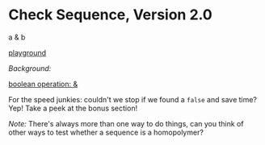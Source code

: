 # Check Sequence, Version 2.0


a & b

[playground](https://play.rust-lang.org/?version=stable&mode=debug&edition=2018&gist=1bf1cb00cdfce69f3765253711c55c55)


*Background:*

[boolean operation: &](https://doc.rust-lang.org/reference/types/boolean.html)

For the speed junkies: couldn't we stop if we found a `false` and save time? Yep! Take a peek at the bonus section!

*Note:* There's always more than one way to do things, can you think of other ways to test whether a sequence is a homopolymer?
